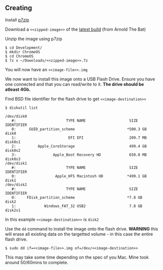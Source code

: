 ## Creating 


Install [p7zip](http://superuser.com/a/667076/402128)


Download a `<<zipped-image>>` of the [latest build](http://chromium.arnoldthebat.co.uk/index.php?dir=daily%2F) (from Arnold The Bat)


Unzip the image using p7zip
```
$ cd Development/
$ mkdir ChromeOS
$ cd ChromeOS
$ 7z x ~/Downloads/<<zipped-image>>.7z
```

You will now have an `<<image-file>>.img`

We now want to install this image onto a USB Flash Drive. Ensure you have one connected and that you can read/write to it. **The drive should be atleast 4Gb.**

Find BSD file identifier for the flash drive to get `<<image-destination>>`
```
$ diskutil list

/dev/disk0
   #:                       TYPE NAME                    SIZE       IDENTIFIER
   0:      GUID_partition_scheme                        *500.3 GB   disk0
   1:                        EFI EFI                     209.7 MB   disk0s1
   2:          Apple_CoreStorage                         499.4 GB   disk0s2
   3:                 Apple_Boot Recovery HD             650.0 MB   disk0s3
/dev/disk1
   #:                       TYPE NAME                    SIZE       IDENTIFIER
   0:                  Apple_HFS Macintosh HD           *499.1 GB   disk1
/dev/disk2
   #:                       TYPE NAME                    SIZE       IDENTIFIER
   0:     FDisk_partition_scheme                        *7.8 GB     disk2
   1:             Windows_FAT_32 USB2                    7.8 GB     disk2s1
```

In this example `<<image-destination>>` is `disk2`

Use the `dd` command to install the image onto the flash drive. **WARNING** this will erase all existing data on the targetted volume - in this case the entire flash drive.
```
$ sudo dd if=<<image-file>>.img of=/dev/<<image-destination>>
```

This may take some time depending on the spec of you Mac. Mine took around 50/60mins to complete.



